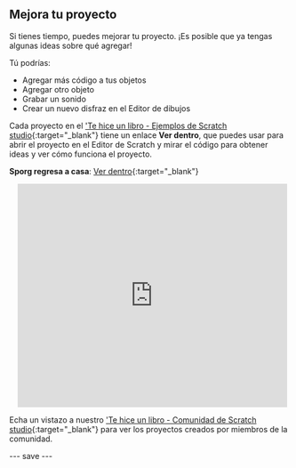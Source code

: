 ## Mejora tu proyecto

Si tienes tiempo, puedes mejorar tu proyecto. ¡Es posible que ya tengas algunas ideas sobre qué agregar!

Tú podrías:
- Agregar más código a tus objetos
- Agregar otro objeto
- Grabar un sonido
- Crear un nuevo disfraz en el Editor de dibujos

Cada proyecto en el ['Te hice un libro - Ejemplos de Scratch studio](https://scratch.mit.edu/studios/29082370){:target="_blank"} tiene un enlace **Ver dentro**, que puedes usar para abrir el proyecto en el Editor de Scratch y mirar el código para obtener ideas y ver cómo funciona el proyecto.

**Sporg regresa a casa**: [Ver dentro](https://scratch.mit.edu/projects/627806862/editor){:target="_blank"}
<div class="scratch-preview" style="margin-left: 15px;">
  <iframe allowtransparency="true" width="485" height="402" src="https://scratch.mit.edu/projects/embed/499498152/?autostart=false" frameborder="0"></iframe>
</div>

Echa un vistazo a nuestro ['Te hice un libro - Comunidad de Scratch studio](https://scratch.mit.edu/studios/29092393/){:target="_blank"} para ver los proyectos creados por miembros de la comunidad.

--- save ---


